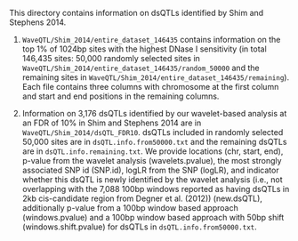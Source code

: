 This directory contains information on dsQTLs identified by Shim and Stephens 2014. 


1. `WaveQTL/Shim_2014/entire_dataset_146435` contains information on the top 1% of 1024bp sites with the highest DNase I sensitivity (in total 146,435 sites: 50,000 randomly selected sites in `WaveQTL/Shim_2014/entire_dataset_146435/random_50000` and the remaining sites in `WaveQTL/Shim_2014/entire_dataset_146435/remaining`). Each file contains three columns with chromosome at the first column and start and end positions in the remaining columns. 

2. Information on 3,176 dsQTLs identified by our wavelet-based analysis at an FDR of 10% in Shim and Stephens 2014 are in `WaveQTL/Shim_2014/dsQTL_FDR10`. dsQTLs included in randomly selected 50,000 sites are in `dsQTL.info.from50000.txt` and the remaining dsQTLs are in `dsQTL.info.remaining.txt`. We provide locations (chr, start, end), p-value from the wavelet analysis (wavelets.pvalue), the most strongly associated SNP id (SNP.id), logLR from the SNP (logLR), and indicator whether this dsQTL is newly identified by the wavelet analysis (i.e., not overlapping with the 7,088 100bp windows reported as having dsQTLs in 2kb cis-candidate region from Degner et al. (2012)) (new.dsQTL), additionally p-value from a 100bp window based approach (windows.pvalue) and a 100bp window based approach with 50bp shift (windows.shift.pvalue) for dsQTLs in `dsQTL.info.from50000.txt`.


